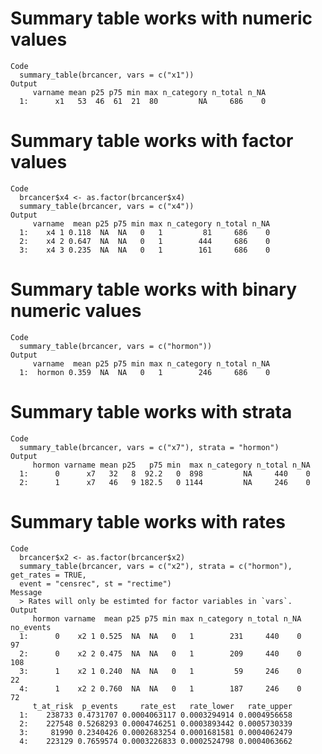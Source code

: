 # Summary table works with numeric values

    Code
      summary_table(brcancer, vars = c("x1"))
    Output
         varname mean p25 p75 min max n_category n_total n_NA
      1:      x1   53  46  61  21  80         NA     686    0

# Summary table works with factor values

    Code
      brcancer$x4 <- as.factor(brcancer$x4)
      summary_table(brcancer, vars = c("x4"))
    Output
         varname  mean p25 p75 min max n_category n_total n_NA
      1:    x4 1 0.118  NA  NA   0   1         81     686    0
      2:    x4 2 0.647  NA  NA   0   1        444     686    0
      3:    x4 3 0.235  NA  NA   0   1        161     686    0

# Summary table works with binary numeric values

    Code
      summary_table(brcancer, vars = c("hormon"))
    Output
         varname  mean p25 p75 min max n_category n_total n_NA
      1:  hormon 0.359  NA  NA   0   1        246     686    0

# Summary table works with strata

    Code
      summary_table(brcancer, vars = c("x7"), strata = "hormon")
    Output
         hormon varname mean p25   p75 min  max n_category n_total n_NA
      1:      0      x7   32   8  92.2   0  898         NA     440    0
      2:      1      x7   46   9 182.5   0 1144         NA     246    0

# Summary table works with rates

    Code
      brcancer$x2 <- as.factor(brcancer$x2)
      summary_table(brcancer, vars = c("x2"), strata = c("hormon"), get_rates = TRUE,
      event = "censrec", st = "rectime")
    Message
      > Rates will only be estimted for factor variables in `vars`.
    Output
         hormon varname  mean p25 p75 min max n_category n_total n_NA no_events
      1:      0    x2 1 0.525  NA  NA   0   1        231     440    0        97
      2:      0    x2 2 0.475  NA  NA   0   1        209     440    0       108
      3:      1    x2 1 0.240  NA  NA   0   1         59     246    0        22
      4:      1    x2 2 0.760  NA  NA   0   1        187     246    0        72
         t_at_risk  p_events     rate_est   rate_lower   rate_upper
      1:    238733 0.4731707 0.0004063117 0.0003294914 0.0004956658
      2:    227548 0.5268293 0.0004746251 0.0003893442 0.0005730339
      3:     81990 0.2340426 0.0002683254 0.0001681581 0.0004062479
      4:    223129 0.7659574 0.0003226833 0.0002524798 0.0004063662

